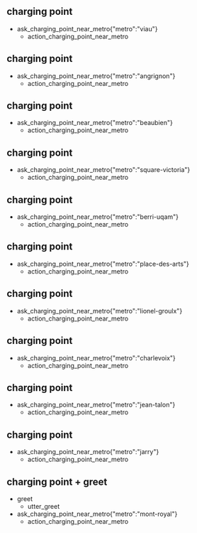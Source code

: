 ## charging point
* ask_charging_point_near_metro{"metro":"viau"}
  - action_charging_point_near_metro

## charging point
* ask_charging_point_near_metro{"metro":"angrignon"}
  - action_charging_point_near_metro

## charging point
* ask_charging_point_near_metro{"metro":"beaubien"}
  - action_charging_point_near_metro

## charging point
* ask_charging_point_near_metro{"metro":"square-victoria"}
  - action_charging_point_near_metro

## charging point
* ask_charging_point_near_metro{"metro":"berri-uqam"}
  - action_charging_point_near_metro

## charging point
* ask_charging_point_near_metro{"metro":"place-des-arts"}
  - action_charging_point_near_metro

## charging point
* ask_charging_point_near_metro{"metro":"lionel-groulx"}
  - action_charging_point_near_metro

## charging point
* ask_charging_point_near_metro{"metro":"charlevoix"}
  - action_charging_point_near_metro

## charging point
* ask_charging_point_near_metro{"metro":"jean-talon"}
  - action_charging_point_near_metro

## charging point
* ask_charging_point_near_metro{"metro":"jarry"}
  - action_charging_point_near_metro

## charging point + greet
* greet
  - utter_greet
* ask_charging_point_near_metro{"metro":"mont-royal"}
  - action_charging_point_near_metro
